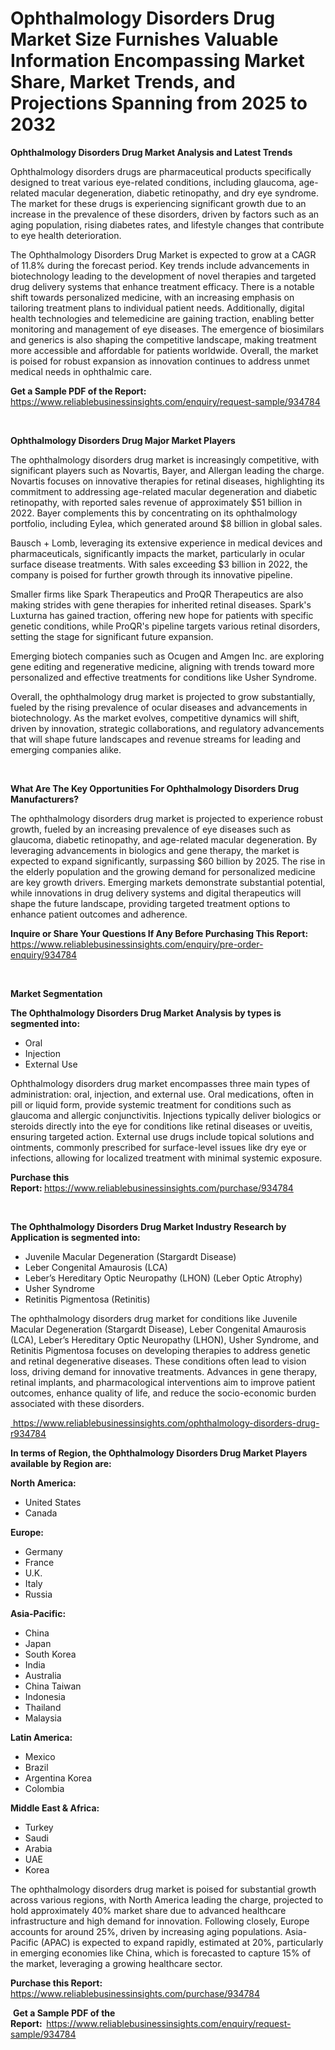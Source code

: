 <p><h1>Ophthalmology Disorders Drug Market Size Furnishes Valuable Information Encompassing Market Share, Market Trends, and Projections Spanning from 2025 to 2032</h1></p><p><strong>Ophthalmology Disorders Drug Market Analysis and Latest Trends</strong></p>
<p><p>Ophthalmology disorders drugs are pharmaceutical products specifically designed to treat various eye-related conditions, including glaucoma, age-related macular degeneration, diabetic retinopathy, and dry eye syndrome. The market for these drugs is experiencing significant growth due to an increase in the prevalence of these disorders, driven by factors such as an aging population, rising diabetes rates, and lifestyle changes that contribute to eye health deterioration.</p><p>The Ophthalmology Disorders Drug Market is expected to grow at a CAGR of 11.8% during the forecast period. Key trends include advancements in biotechnology leading to the development of novel therapies and targeted drug delivery systems that enhance treatment efficacy. There is a notable shift towards personalized medicine, with an increasing emphasis on tailoring treatment plans to individual patient needs. Additionally, digital health technologies and telemedicine are gaining traction, enabling better monitoring and management of eye diseases. The emergence of biosimilars and generics is also shaping the competitive landscape, making treatment more accessible and affordable for patients worldwide. Overall, the market is poised for robust expansion as innovation continues to address unmet medical needs in ophthalmic care.</p></p>
<p><strong>Get a Sample PDF of the Report:&nbsp;</strong> <a href="https://www.reliablebusinessinsights.com/enquiry/request-sample/934784?utm_campaign=2800&utm_medium=2&utm_source=Github&utm_content=ia&utm_term=18042025&utm_id=ophthalmology-disorders-drug">https://www.reliablebusinessinsights.com/enquiry/request-sample/934784</a></p>
<p>&nbsp;</p>
<p><strong>Ophthalmology Disorders Drug Major Market Players</strong></p>
<p><p>The ophthalmology disorders drug market is increasingly competitive, with significant players such as Novartis, Bayer, and Allergan leading the charge. Novartis focuses on innovative therapies for retinal diseases, highlighting its commitment to addressing age-related macular degeneration and diabetic retinopathy, with reported sales revenue of approximately $51 billion in 2022. Bayer complements this by concentrating on its ophthalmology portfolio, including Eylea, which generated around $8 billion in global sales.</p><p>Bausch + Lomb, leveraging its extensive experience in medical devices and pharmaceuticals, significantly impacts the market, particularly in ocular surface disease treatments. With sales exceeding $3 billion in 2022, the company is poised for further growth through its innovative pipeline.</p><p>Smaller firms like Spark Therapeutics and ProQR Therapeutics are also making strides with gene therapies for inherited retinal diseases. Spark's Luxturna has gained traction, offering new hope for patients with specific genetic conditions, while ProQR's pipeline targets various retinal disorders, setting the stage for significant future expansion.</p><p>Emerging biotech companies such as Ocugen and Amgen Inc. are exploring gene editing and regenerative medicine, aligning with trends toward more personalized and effective treatments for conditions like Usher Syndrome.</p><p>Overall, the ophthalmology drug market is projected to grow substantially, fueled by the rising prevalence of ocular diseases and advancements in biotechnology. As the market evolves, competitive dynamics will shift, driven by innovation, strategic collaborations, and regulatory advancements that will shape future landscapes and revenue streams for leading and emerging companies alike.</p></p>
<p>&nbsp;</p>
<p><strong>What Are The Key Opportunities For Ophthalmology Disorders Drug Manufacturers?</strong></p>
<p><p>The ophthalmology disorders drug market is projected to experience robust growth, fueled by an increasing prevalence of eye diseases such as glaucoma, diabetic retinopathy, and age-related macular degeneration. By leveraging advancements in biologics and gene therapy, the market is expected to expand significantly, surpassing $60 billion by 2025. The rise in the elderly population and the growing demand for personalized medicine are key growth drivers. Emerging markets demonstrate substantial potential, while innovations in drug delivery systems and digital therapeutics will shape the future landscape, providing targeted treatment options to enhance patient outcomes and adherence.</p></p>
<p><strong>Inquire or Share Your Questions If Any Before Purchasing This Report:</strong> <a href="https://www.reliablebusinessinsights.com/enquiry/pre-order-enquiry/934784?utm_campaign=2800&utm_medium=2&utm_source=Github&utm_content=ia&utm_term=18042025&utm_id=ophthalmology-disorders-drug">https://www.reliablebusinessinsights.com/enquiry/pre-order-enquiry/934784</a></p>
<p>&nbsp;</p>
<p><strong>Market Segmentation</strong></p>
<p><strong>The Ophthalmology Disorders Drug Market Analysis by types is segmented into:</strong></p>
<p><ul><li>Oral</li><li>Injection</li><li>External Use</li></ul></p>
<p><p>Ophthalmology disorders drug market encompasses three main types of administration: oral, injection, and external use. Oral medications, often in pill or liquid form, provide systemic treatment for conditions such as glaucoma and allergic conjunctivitis. Injections typically deliver biologics or steroids directly into the eye for conditions like retinal diseases or uveitis, ensuring targeted action. External use drugs include topical solutions and ointments, commonly prescribed for surface-level issues like dry eye or infections, allowing for localized treatment with minimal systemic exposure.</p></p>
<p><strong>Purchase this Report:&nbsp;</strong><a href="https://www.reliablebusinessinsights.com/purchase/934784?utm_campaign=2800&utm_medium=2&utm_source=Github&utm_content=ia&utm_term=18042025&utm_id=ophthalmology-disorders-drug">https://www.reliablebusinessinsights.com/purchase/934784</a></p>
<p>&nbsp;</p>
<p><strong>The Ophthalmology Disorders Drug Market Industry Research by Application is segmented into:</strong></p>
<p><ul><li>Juvenile Macular Degeneration (Stargardt Disease)</li><li>Leber Congenital Amaurosis (LCA)</li><li>Leber’s Hereditary Optic Neuropathy (LHON) (Leber Optic Atrophy)</li><li>Usher Syndrome</li><li>Retinitis Pigmentosa (Retinitis)</li></ul></p>
<p><p>The ophthalmology disorders drug market for conditions like Juvenile Macular Degeneration (Stargardt Disease), Leber Congenital Amaurosis (LCA), Leber’s Hereditary Optic Neuropathy (LHON), Usher Syndrome, and Retinitis Pigmentosa focuses on developing therapies to address genetic and retinal degenerative diseases. These conditions often lead to vision loss, driving demand for innovative treatments. Advances in gene therapy, retinal implants, and pharmacological interventions aim to improve patient outcomes, enhance quality of life, and reduce the socio-economic burden associated with these disorders.</p></p>
<p><a href="https://www.reliablebusinessinsights.com/ophthalmology-disorders-drug-r934784?utm_campaign=2800&utm_medium=2&utm_source=Github&utm_content=ia&utm_term=18042025&utm_id=ophthalmology-disorders-drug">&nbsp;https://www.reliablebusinessinsights.com/ophthalmology-disorders-drug-r934784</a></p>
<p><strong>In terms of Region, the Ophthalmology Disorders Drug Market Players available by Region are:</strong></p>
<p>
    <p> <strong> North America: </strong>
        <ul>
            <li>United States</li>
            <li>Canada</li>
        </ul>
        </p> 
    <p> <strong> Europe: </strong>
        <ul>
            <li>Germany</li>
            <li>France</li>
            <li>U.K.</li>
            <li>Italy</li>
            <li>Russia</li>
        </ul>
        </p> 
    <p> <strong> Asia-Pacific: </strong>
        <ul>
            <li>China</li>
            <li>Japan</li>
            <li>South Korea</li>
            <li>India</li>
            <li>Australia</li>
            <li>China Taiwan</li>
            <li>Indonesia</li>
            <li>Thailand</li>
            <li>Malaysia</li>
        </ul>
        </p> 
    <p> <strong> Latin America: </strong>
        <ul>
            <li>Mexico</li>
            <li>Brazil</li>
            <li>Argentina Korea</li>
            <li>Colombia</li>
        </ul>
        </p> 
    <p> <strong> Middle East & Africa: </strong>
        <ul>
            <li>Turkey</li>
            <li>Saudi</li>
            <li>Arabia</li>
            <li>UAE</li>
            <li>Korea</li>
        </ul>
    </p>
    </p>
<p><p>The ophthalmology disorders drug market is poised for substantial growth across various regions, with North America leading the charge, projected to hold approximately 40% market share due to advanced healthcare infrastructure and high demand for innovation. Following closely, Europe accounts for around 25%, driven by increasing aging populations. Asia-Pacific (APAC) is expected to expand rapidly, estimated at 20%, particularly in emerging economies like China, which is forecasted to capture 15% of the market, leveraging a growing healthcare sector.</p></p>
<p><strong>Purchase this Report: </strong><a href="https://www.reliablebusinessinsights.com/purchase/934784?utm_campaign=2800&utm_medium=2&utm_source=Github&utm_content=ia&utm_term=18042025&utm_id=ophthalmology-disorders-drug">https://www.reliablebusinessinsights.com/purchase/934784</a></p>
<p>&nbsp;<strong>Get a Sample PDF of the Report:&nbsp;&nbsp;</strong><a href="https://www.reliablebusinessinsights.com/enquiry/request-sample/934784?utm_campaign=2800&utm_medium=2&utm_source=Github&utm_content=ia&utm_term=18042025&utm_id=ophthalmology-disorders-drug">https://www.reliablebusinessinsights.com/enquiry/request-sample/934784</a></p>
<p><strong></strong></p>
<p><p></p><p></p><p></p></p>